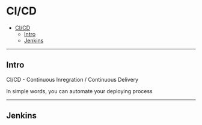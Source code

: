 # CI/CD

- [CI/CD](#cicd)
  - [Intro](#intro)
  - [Jenkins](#jenkins)

---

## Intro

CI/CD - Continuous Inregration / Continuous Delivery

In simple words, you can automate your deploying process

---

## Jenkins

